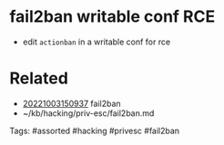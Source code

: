 # fail2ban writable conf RCE
- edit `actionban` in a writable conf for rce

# Related
- [20221003150937](/zet/20221003150937/README.md) fail2ban
- ~/kb/hacking/priv-esc/fail2ban.md

Tags:
    #assorted #hacking #privesc #fail2ban
